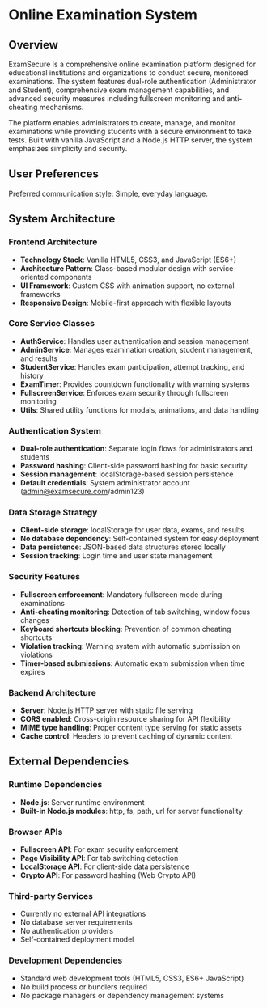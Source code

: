 # Online Examination System

## Overview

ExamSecure is a comprehensive online examination platform designed for educational institutions and organizations to conduct secure, monitored examinations. The system features dual-role authentication (Administrator and Student), comprehensive exam management capabilities, and advanced security measures including fullscreen monitoring and anti-cheating mechanisms.

The platform enables administrators to create, manage, and monitor examinations while providing students with a secure environment to take tests. Built with vanilla JavaScript and a Node.js HTTP server, the system emphasizes simplicity and security.

## User Preferences

Preferred communication style: Simple, everyday language.

## System Architecture

### Frontend Architecture
- **Technology Stack**: Vanilla HTML5, CSS3, and JavaScript (ES6+)
- **Architecture Pattern**: Class-based modular design with service-oriented components
- **UI Framework**: Custom CSS with animation support, no external frameworks
- **Responsive Design**: Mobile-first approach with flexible layouts

### Core Service Classes
- **AuthService**: Handles user authentication and session management
- **AdminService**: Manages examination creation, student management, and results
- **StudentService**: Handles exam participation, attempt tracking, and history
- **ExamTimer**: Provides countdown functionality with warning systems
- **FullscreenService**: Enforces exam security through fullscreen monitoring
- **Utils**: Shared utility functions for modals, animations, and data handling

### Authentication System
- **Dual-role authentication**: Separate login flows for administrators and students
- **Password hashing**: Client-side password hashing for basic security
- **Session management**: localStorage-based session persistence
- **Default credentials**: System administrator account (admin@examsecure.com/admin123)

### Data Storage Strategy
- **Client-side storage**: localStorage for user data, exams, and results
- **No database dependency**: Self-contained system for easy deployment
- **Data persistence**: JSON-based data structures stored locally
- **Session tracking**: Login time and user state management

### Security Features
- **Fullscreen enforcement**: Mandatory fullscreen mode during examinations
- **Anti-cheating monitoring**: Detection of tab switching, window focus changes
- **Keyboard shortcuts blocking**: Prevention of common cheating shortcuts
- **Violation tracking**: Warning system with automatic submission on violations
- **Timer-based submissions**: Automatic exam submission when time expires

### Backend Architecture
- **Server**: Node.js HTTP server with static file serving
- **CORS enabled**: Cross-origin resource sharing for API flexibility
- **MIME type handling**: Proper content type serving for static assets
- **Cache control**: Headers to prevent caching of dynamic content

## External Dependencies

### Runtime Dependencies
- **Node.js**: Server runtime environment
- **Built-in Node.js modules**: http, fs, path, url for server functionality

### Browser APIs
- **Fullscreen API**: For exam security enforcement
- **Page Visibility API**: For tab switching detection
- **LocalStorage API**: For client-side data persistence
- **Crypto API**: For password hashing (Web Crypto API)

### Third-party Services
- Currently no external API integrations
- No database server requirements
- No authentication providers
- Self-contained deployment model

### Development Dependencies
- Standard web development tools (HTML5, CSS3, ES6+ JavaScript)
- No build process or bundlers required
- No package managers or dependency management systems